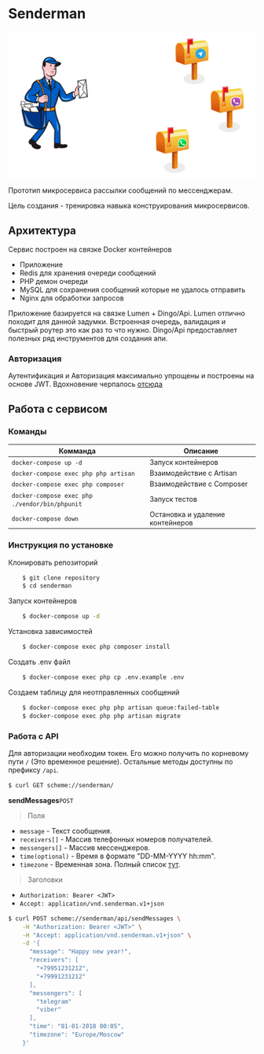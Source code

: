 # Senderman
![Иллюстрация](./illustration.jpg)

Прототип микросервиса рассылки сообщений по мессенджерам.

Цель создания - тренировка навыка конструирования микросервисов.

## Архитектура

Сервис построен на связке Docker контейнеров
- Приложение
- Redis для хранения очереди сообщений
- PHP демон очереди
- MySQL для сохранения сообщений которые не удалось отправить
- Nginx для обработки запросов

Приложение базируется на связке Lumen + Dingo/Api.
Lumen отлично походит для данной задумки.
Встроенная очередь, валидация и быстрый роутер это как раз то что нужно.
Dingo/Api предоставляет полезных ряд инструментов для создания апи.

### Авторизация
Аутентификация и Авторизация максимально упрощены и построены на основе JWT.
Вдохновение черпалось [отсюда](https://www.youtube.com/watch?v=SLc3cTlypwM)

## Работа с сервисом

### Команды

Комманда                                      | Описание
--------------------------------------------- | -----------
`docker-compose up -d`                        | Запуск контейнеров 
`docker-compose exec php php artisan`         | Взаимодействие с Artisan
`docker-compose exec php composer`            | Взаимодействие с Composer
`docker-compose exec php ./vendor/bin/phpunit`| Запуск тестов
`docker-compose down`                         | Остановка и удаление контейнеров

### Инструкция по установке

Клонировать репозиторий
```bash
    $ git clone repository 
    $ cd senderman
```
Запуск контейнеров
```bash
    $ docker-compose up -d
```
Установка зависимостей 
```bash
    $ docker-compose exec php composer install
```
Создать .env файл
```bash
    $ docker-compose exec php cp .env.example .env
```
Создаем таблицу для неотправленных сообщений
```bash
    $ docker-compose exec php php artisan queue:failed-table
    $ docker-compose exec php php artisan migrate
```

### Работа с API
Для авторизации необходим токен. Его можно получить по корневому пути `/` (Это временное решение).
Остальные методы доступны по префиксу `/api`.

```bash
$ curl GET scheme://senderman/
```
**sendMessages**`POST` 
> Поля
 - `message` - Текст сообщения.
 - `receivers[]` - Массив телефонных номеров получателей.
 - `messengers[]` - Массив мессенджеров.
 - `time(optional)` - Время в формате "DD-MM-YYYY hh:mm".
 - `timezone` - Временная зона. Полный список [тут](https://en.wikipedia.org/wiki/List_of_tz_database_time_zones).
> Заголовки
- `Authorization: Bearer <JWT>`
- `Accept: application/vnd.senderman.v1+json`
```bash
$ curl POST scheme://senderman/api/sendMessages \
    -H "Authorization: Bearer <JWT>" \
    -H "Accept: application/vnd.senderman.v1+json" \
    -d '{
      "message": "Happy new year!",
      "receivers": [
        "+79951231212",
        "+79991231212"
      ],
      "messengers": [
        "telegram"
        "viber"
      ],
      "time": "01-01-2018 00:05",
      "timezone": "Europe/Moscow"
    }'
```
